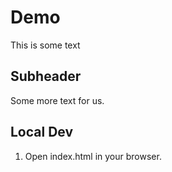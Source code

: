 # Demo

This is some text

## Subheader

Some more text for us.

## Local Dev

1. Open index.html in your browser.